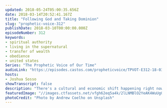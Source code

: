 ```yaml
---
updated: 2018-05-24T05:00:35.656Z
date: 2018-03-14T20:52:41.167Z
title: "Following God and Taking Dominion"
slug: "prophetic-voice-312"
publishDate: 2018-03-10T00:00:00.000Z
episodeNumber: 312
keywords:
- spiritual authority
- living in the supernatural
- transfer of wealth
- obedience
- united states
Series: "The Prophetic Voice of Our Time"
audioLink: "https://episodes.castos.com/propheticvoice/TPVOT-E312-18-03-10-11-Following-God-and-Taking-Dominion.mp3"
hosts:
- Joshua Sosso
showTranscript: false
description: "There's a cultural and economic shift happening right now all over the world. If we obey God, we can be at the forefront of it for His glory, the benefit of His people, and our own benefit."
featuredImage: "//images.ctfassets.net/vfgh62eq5a4k/2lLNMBlO2YeAK4WuUg0OyC/6deda84a3327f473bae7420eeb746934/andrew-coelho-28203-unsplash__1_.jpg"
photoCredit: "Photo by Andrew Coelho on Unsplash"
---
```

